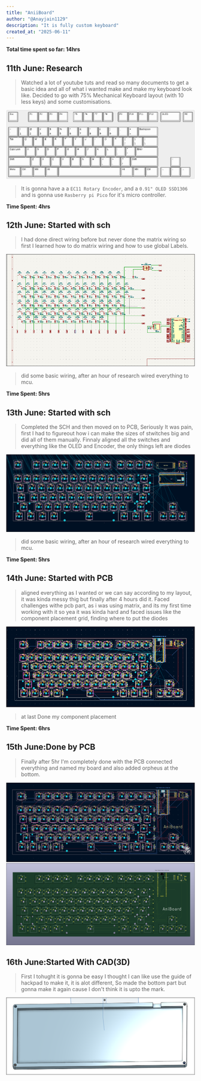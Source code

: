 ```yaml
---
title: "AniiBoard"
author: "@Anayjain1129"
description: "It is fully custom keyboard"
created_at: "2025-06-11"
---
```


**Total time spent so far: 14hrs**

## 11th June: Research
> Watched a lot of youtube tuts and read so many documents to get a basic idea and all of what i wanted make and make my keyboard look like.
> Decided to go with 75% Mechanical Keyboard layout (with 10 less keys) and some customisations.

![](/images/keyboard-layout.png)

> It is gonna have a a `EC11 Rotary Encoder`, and a `0.91" OLED SSD1306` and is gonna use `Rasberry pi Pico` for it's micro controller.

**Time Spent: 4hrs**

## 12th June: Started with sch
>I had done direct wiring before but never done the matrix wiring so first I learned how to do matrix wiring and how to use global Labels.

![](/images/sch.png)

>did some basic wiring, after an hour of research wired everything to mcu.

**Time Spent: 5hrs**

## 13th June: Started with sch
>Completed the SCH and then moved on to PCB, Seriously It was pain, first I had to figureout how i can make the sizes of stwitches big and did all of them manually.
>Finnaly aligned all the switches and everything like the OLED and Encoder, the only things left are diodes

![](/images/pcb13.06.png)

>did some basic wiring, after an hour of research wired everything to mcu.

**Time Spent: 5hrs**

## 14th June: Started with PCB
>aligned everything as I wanted or we can say according to my layout, it was kinda messy thig but finally after 4 hours did it.
>Faced challenges withe pcb part, as i was using matrix, and its my first time working with it so yea it was kinda hard and faced issues like the component placement grid, finding where to put the diodes

![](/images/pcb14.06.png)

>at last Done my component placement 

**Time Spent: 6hrs**

## 15th June:Done by PCB 
>Finally after 5hr I'm completely done with the PCB connected everything and named my board and also added orpheus at the bottom.

![](/images/pcb15.06.png)
![](/images/pcb3D15.06.png)

## 16th June:Started With CAD(3D)
>First I tohught it is gonna be easy I thought I can like use the guide of hackpad to make it, it is alot different, So made the bottom part but gonna make it again cause I don't think it is upto the mark.

![](/images/cad16.06.png)
